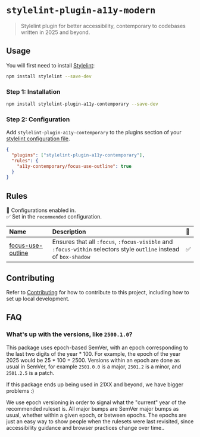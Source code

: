 # `stylelint-plugin-a11y-modern`

> Stylelint plugin for better accessibility, contemporary to codebases written
> in 2025 and beyond.

## Usage

You will first need to install
[Stylelint](https://stylelint.io/user-guide/get-started):

```sh
npm install stylelint --save-dev
```

### Step 1: Installation

```sh
npm install stylelint-plugin-a11y-contemporary --save-dev
```

### Step 2: Configuration

Add `stylelint-plugin-a11y-contemporary` to the plugins section of your
[stylelint configuration file](https://github.com/stylelint/stylelint/blob/main/docs/user-guide/configure.md).

```json
{
  "plugins": ["stylelint-plugin-a11y-contemporary"],
  "rules": {
    "a11y-contemporary/focus-use-outline": true
  }
}
```

## Rules

💼 Configurations enabled in.\
✅ Set in the `recommended` configuration.

| Name                                                 | Description                                                                                                       | 💼  |
| :--------------------------------------------------- | :---------------------------------------------------------------------------------------------------------------- | :-- |
| [focus-use-outline](docs/rules/focus-use-outline.md) | Ensures that all `:focus`, `:focus-visible` and `:focus-within` selectors style `outline` instead of `box-shadow` | ✅  |

<!-- end auto-generated rules list -->

## Contributing

Refer to [Contributing](/CONTRIBUTING.md) for how to contribute to this project,
including how to set up local development.

## FAQ

### What's up with the versions, like `2500.1.0`?

This package uses epoch-based SemVer, with an epoch corresponding to the last
two digits of the year \* 100. For example, the epoch of the year 2025 would be
25 \* 100 = 2500. Versions within an epoch are done as usual in SemVer, for
example `2501.0.0` is a major, `2501.2` is a minor, and `2501.2.5` is a patch.

If this package ends up being used in 21XX and beyond, we have bigger problems
:)

We use epoch versioning in order to signal what the "current" year of the
recommended ruleset is. All major bumps are SemVer major bumps as usual, whether
within a given epoch, or between epochs. The epochs are just an easy way to show
people when the rulesets were last revisited, since accessibility guidance and
browser practices change over time..
